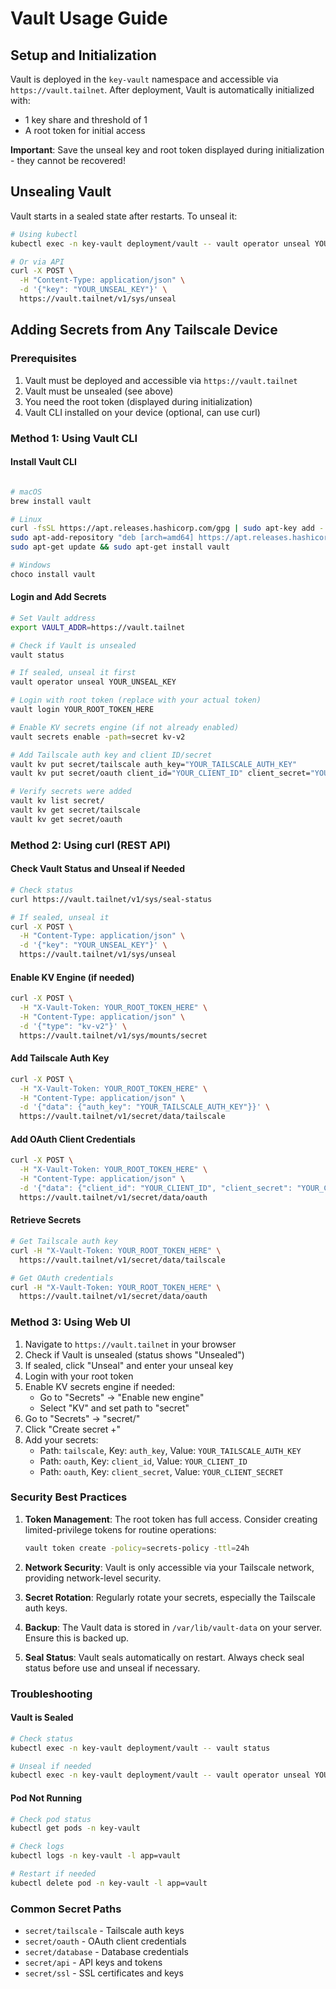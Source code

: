 # Vault Usage Guide

## Setup and Initialization

Vault is deployed in the `key-vault` namespace and accessible via `https://vault.tailnet`. After deployment, Vault is automatically initialized with:
- 1 key share and threshold of 1
- A root token for initial access

**Important**: Save the unseal key and root token displayed during initialization - they cannot be recovered!

## Unsealing Vault

Vault starts in a sealed state after restarts. To unseal it:

```bash
# Using kubectl
kubectl exec -n key-vault deployment/vault -- vault operator unseal YOUR_UNSEAL_KEY

# Or via API
curl -X POST \
  -H "Content-Type: application/json" \
  -d '{"key": "YOUR_UNSEAL_KEY"}' \
  https://vault.tailnet/v1/sys/unseal
```

## Adding Secrets from Any Tailscale Device

### Prerequisites
1. Vault must be deployed and accessible via `https://vault.tailnet`
2. Vault must be unsealed (see above)
3. You need the root token (displayed during initialization)
4. Vault CLI installed on your device (optional, can use curl)

### Method 1: Using Vault CLI

#### Install Vault CLI
```bash

# macOS
brew install vault

# Linux
curl -fsSL https://apt.releases.hashicorp.com/gpg | sudo apt-key add -
sudo apt-add-repository "deb [arch=amd64] https://apt.releases.hashicorp.com $(lsb_release -cs) main"
sudo apt-get update && sudo apt-get install vault

# Windows
choco install vault
```

#### Login and Add Secrets
```bash
# Set Vault address
export VAULT_ADDR=https://vault.tailnet

# Check if Vault is unsealed
vault status

# If sealed, unseal it first
vault operator unseal YOUR_UNSEAL_KEY

# Login with root token (replace with your actual token)
vault login YOUR_ROOT_TOKEN_HERE

# Enable KV secrets engine (if not already enabled)
vault secrets enable -path=secret kv-v2

# Add Tailscale auth key and client ID/secret
vault kv put secret/tailscale auth_key="YOUR_TAILSCALE_AUTH_KEY"
vault kv put secret/oauth client_id="YOUR_CLIENT_ID" client_secret="YOUR_CLIENT_SECRET"

# Verify secrets were added
vault kv list secret/
vault kv get secret/tailscale
vault kv get secret/oauth
```

### Method 2: Using curl (REST API)

#### Check Vault Status and Unseal if Needed
```bash
# Check status
curl https://vault.tailnet/v1/sys/seal-status

# If sealed, unseal it
curl -X POST \
  -H "Content-Type: application/json" \
  -d '{"key": "YOUR_UNSEAL_KEY"}' \
  https://vault.tailnet/v1/sys/unseal
```

#### Enable KV Engine (if needed)
```bash
curl -X POST \
  -H "X-Vault-Token: YOUR_ROOT_TOKEN_HERE" \
  -H "Content-Type: application/json" \
  -d '{"type": "kv-v2"}' \
  https://vault.tailnet/v1/sys/mounts/secret
```

#### Add Tailscale Auth Key
```bash
curl -X POST \
  -H "X-Vault-Token: YOUR_ROOT_TOKEN_HERE" \
  -H "Content-Type: application/json" \
  -d '{"data": {"auth_key": "YOUR_TAILSCALE_AUTH_KEY"}}' \
  https://vault.tailnet/v1/secret/data/tailscale
```

#### Add OAuth Client Credentials
```bash
curl -X POST \
  -H "X-Vault-Token: YOUR_ROOT_TOKEN_HERE" \
  -H "Content-Type: application/json" \
  -d '{"data": {"client_id": "YOUR_CLIENT_ID", "client_secret": "YOUR_CLIENT_SECRET"}}' \
  https://vault.tailnet/v1/secret/data/oauth
```

#### Retrieve Secrets
```bash
# Get Tailscale auth key
curl -H "X-Vault-Token: YOUR_ROOT_TOKEN_HERE" \
  https://vault.tailnet/v1/secret/data/tailscale

# Get OAuth credentials
curl -H "X-Vault-Token: YOUR_ROOT_TOKEN_HERE" \
  https://vault.tailnet/v1/secret/data/oauth
```

### Method 3: Using Web UI

1. Navigate to `https://vault.tailnet` in your browser
2. Check if Vault is unsealed (status shows "Unsealed")
3. If sealed, click "Unseal" and enter your unseal key
4. Login with your root token
5. Enable KV secrets engine if needed:
   - Go to "Secrets" → "Enable new engine"
   - Select "KV" and set path to "secret"
6. Go to "Secrets" → "secret/"
7. Click "Create secret +"
8. Add your secrets:
   - Path: `tailscale`, Key: `auth_key`, Value: `YOUR_TAILSCALE_AUTH_KEY`
   - Path: `oauth`, Key: `client_id`, Value: `YOUR_CLIENT_ID`
   - Path: `oauth`, Key: `client_secret`, Value: `YOUR_CLIENT_SECRET`

### Security Best Practices

1. **Token Management**: The root token has full access. Consider creating limited-privilege tokens for routine operations:
   ```bash
   vault token create -policy=secrets-policy -ttl=24h
   ```

2. **Network Security**: Vault is only accessible via your Tailscale network, providing network-level security.

3. **Secret Rotation**: Regularly rotate your secrets, especially the Tailscale auth keys.

4. **Backup**: The Vault data is stored in `/var/lib/vault-data` on your server. Ensure this is backed up.

5. **Seal Status**: Vault seals automatically on restart. Always check seal status before use and unseal if necessary.

### Troubleshooting

#### Vault is Sealed
```bash
# Check status
kubectl exec -n key-vault deployment/vault -- vault status

# Unseal if needed
kubectl exec -n key-vault deployment/vault -- vault operator unseal YOUR_UNSEAL_KEY
```

#### Pod Not Running
```bash
# Check pod status
kubectl get pods -n key-vault

# Check logs
kubectl logs -n key-vault -l app=vault

# Restart if needed
kubectl delete pod -n key-vault -l app=vault
```

### Common Secret Paths

- `secret/tailscale` - Tailscale auth keys
- `secret/oauth` - OAuth client credentials
- `secret/database` - Database credentials
- `secret/api` - API keys and tokens
- `secret/ssl` - SSL certificates and keys
